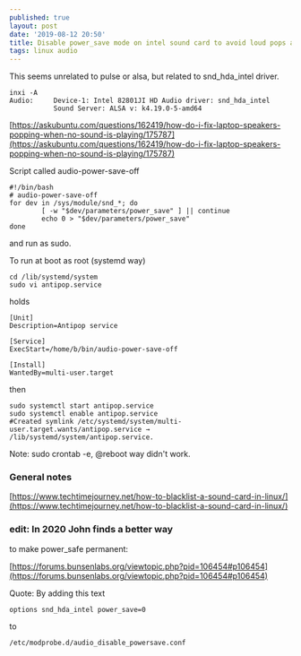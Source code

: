 ```yaml
---
published: true
layout: post
date: '2019-08-12 20:50'
title: Disable power_save mode on intel sound card to avoid loud pops and clicks
tags: linux audio
---
```

This seems unrelated to pulse or alsa, but related to snd_hda_intel driver.

    inxi -A    
    Audio:     Device-1: Intel 82801JI HD Audio driver: snd_hda_intel 
               Sound Server: ALSA v: k4.19.0-5-amd64 

[https://askubuntu.com/questions/162419/how-do-i-fix-laptop-speakers-popping-when-no-sound-is-playing/175787](https://askubuntu.com/questions/162419/how-do-i-fix-laptop-speakers-popping-when-no-sound-is-playing/175787)

Script called audio-power-save-off

    #!/bin/bash
    # audio-power-save-off
    for dev in /sys/module/snd_*; do
            [ -w "$dev/parameters/power_save" ] || continue
            echo 0 > "$dev/parameters/power_save"
    done

and run as sudo.

To run at boot as root (systemd way)

    cd /lib/systemd/system
    sudo vi antipop.service
    
holds

    [Unit]
    Description=Antipop service

    [Service]
    ExecStart=/home/b/bin/audio-power-save-off

    [Install]
    WantedBy=multi-user.target
    
then

    sudo systemctl start antipop.service
    sudo systemctl enable antipop.service 
    #Created symlink /etc/systemd/system/multi-user.target.wants/antipop.service → /lib/systemd/system/antipop.service.
    
Note: sudo crontab -e, @reboot way didn't work.
    
### General notes

[https://www.techtimejourney.net/how-to-blacklist-a-sound-card-in-linux/](https://www.techtimejourney.net/how-to-blacklist-a-sound-card-in-linux/)

### edit: In 2020 John finds a better way

to make power_safe permanent:

[https://forums.bunsenlabs.org/viewtopic.php?pid=106454#p106454](https://forums.bunsenlabs.org/viewtopic.php?pid=106454#p106454)

Quote: By adding this text 

    options snd_hda_intel power_save=0

to 

    /etc/modprobe.d/audio_disable_powersave.conf
